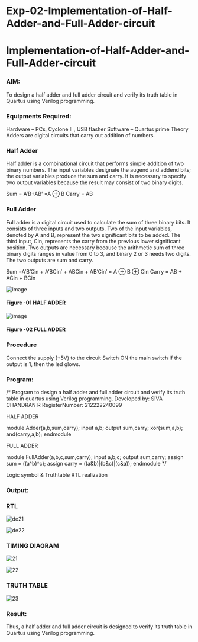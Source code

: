 # Exp-02-Implementation-of-Half-Adder-and-Full-Adder-circuit

# Implementation-of-Half-Adder-and-Full-Adder-circuit
### AIM:
To design a half adder and full adder circuit and verify its truth table in Quartus using Verilog programming.

### Equipments Required:
Hardware – PCs, Cyclone II , USB flasher
Software – Quartus prime
Theory
Adders are digital circuits that carry out addition of numbers.

### Half Adder
Half adder is a combinational circuit that performs simple addition of two binary numbers. The input variables designate the augend and addend bits; the output variables produce the sum and carry. It is necessary to specify two output variables because the result may consist of two binary digits.

Sum = A’B+AB’ =A ⊕ B Carry = AB

### Full Adder
Full adder is a digital circuit used to calculate the sum of three binary bits. It consists of three inputs and two outputs. Two of the input variables, denoted by A and B, represent the two significant bits to be added. The third input, Cin, represents the carry from the previous lower significant position. Two outputs are necessary because the arithmetic sum of three binary digits ranges in value from 0 to 3, and binary 2 or 3 needs two digits. The two outputs are sum and carry.

Sum =A’B’Cin + A’BCin’ + ABCin + AB’Cin’ = A ⊕ B ⊕ Cin Carry = AB + ACin + BCin

 ![image](https://user-images.githubusercontent.com/36288975/163552156-a13e5a56-c638-4110-97d9-8896907c8d25.png)

#### Figure -01 HALF ADDER 


![image](https://user-images.githubusercontent.com/36288975/163552057-b3547877-6d07-45b4-b7e0-bcfebfad9e1d.png)

#### Figure -02 FULL ADDER 

### Procedure

Connect the supply (+5V) to the circuit
Switch ON the main switch
If the output is 1, then the led glows.

### Program:
/*
Program to design a half adder and full adder circuit and verify its truth table in quartus using Verilog programming.
Developed by: SIVA CHANDRAN R
RegisterNumber:  212222240099

HALF ADDER

module Adder(a,b,sum,carry);
input a,b;
output sum,carry;
xor(sum,a,b);
and(carry,a,b);
endmodule

FULL ADDER

module FullAdder(a,b,c,sum,carry);
input a,b,c;
output sum,carry;
assign sum = ((a^b)^c);
assign carry = ((a&b)|(b&c)|(c&a));
endmodule
*/

Logic symbol & Truthtable
RTL realization

### Output:
### RTL

![de21](https://user-images.githubusercontent.com/113497395/234023593-35616591-41a5-4782-bdea-20d4864ff79c.png)

![de22](https://user-images.githubusercontent.com/113497395/234023614-21a875f0-52ed-4f04-aa22-ab483439293e.png)


### TIMING DIAGRAM
![21](https://user-images.githubusercontent.com/113497395/234023681-ea3cf5a9-5327-4658-a2f7-5e6cf9da6b67.png)

![22](https://user-images.githubusercontent.com/113497395/234023717-a31a33e4-644b-4cfd-b233-2423050c07e5.png)

### TRUTH TABLE 
![23](https://user-images.githubusercontent.com/113497395/234023747-7ab13843-283f-483e-9097-0b1c6f566748.png)

### Result:
Thus, a half adder and full adder circuit is designed to verify its truth table in Quartus using Verilog programming.
